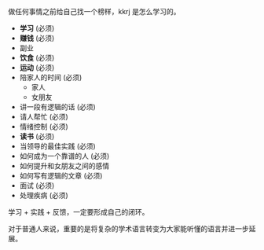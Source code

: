 做任何事情之前给自己找一个榜样，kkrj 是怎么学习的。

- **学习** (必须)
- **赚钱** (必须)
- 副业
- **饮食** (必须)
- **运动** (必须)
- 陪家人的时间 (必须)
	- 家人
	- 女朋友
- 讲一段有逻辑的话 (必须)
- 请人帮忙 (必须)
- 情绪控制 (必须)
- **读书** (必须)
- 当领导的最佳实践 (必须)
- 如何成为一个靠谱的人 (必须)
- 如何提升和女朋友之间的感情
- 如何写有逻辑的文章 (必须)
- 面试 (必须)
- 处理疾病 (必须)

学习 + 实践 + 反馈，一定要形成自己的闭环。

对于普通人来说，重要的是将复杂的学术语言转变为大家能听懂的语言并进一步延展。
